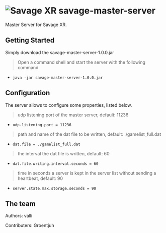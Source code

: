 ![Savage XR](http://savagexr.com/media/savagexr_logo_600.png)
savage-master-server
====================
Master Server for Savage XR.

## Getting Started
Simply download the savage-master-server-1.0.0.jar

> Open a command shell and start the server with the following command
* `java -jar savage-master-server-1.0.0.jar`

## Configuration
The server allows to configure some properties, listed below.

> udp listening port of the master server, default: 11236
* `udp.listening.port = 11236` 

> path and name of the dat file to be written, default: ./gamelist_full.dat
* `dat.file = ./gamelist_full.dat` 

> the interval the dat file is written, default: 60
* `dat.file.writing.interval.seconds = 60` 

> time in seconds a server is kept in the server list without sending a heartbeat, default: 90
* `server.state.max.storage.seconds = 90` 


## The team
Authors:
  valli

Contributers:
  Groentjuh